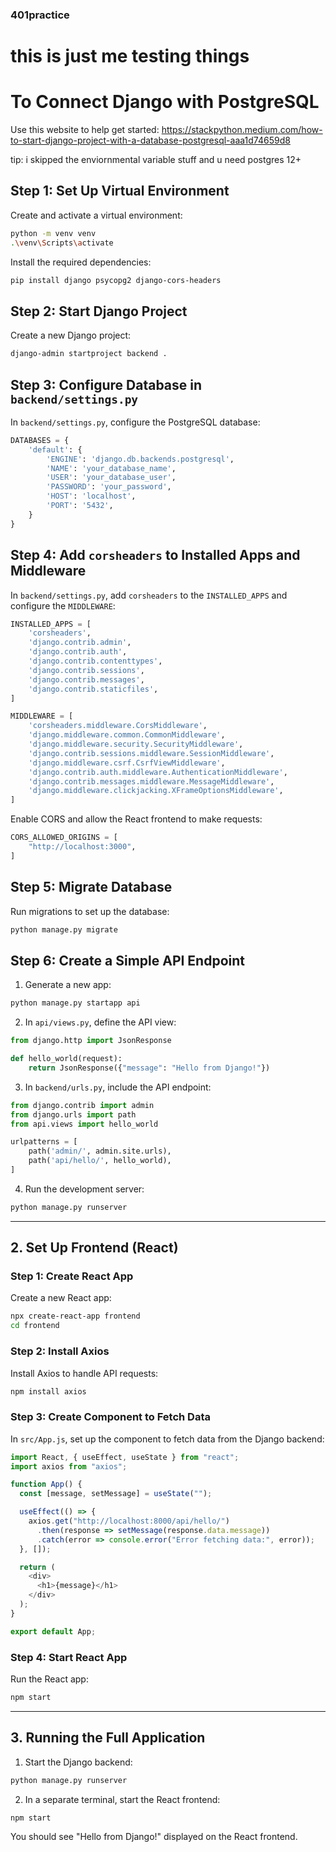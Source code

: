 
### 401practice

# this is just me testing things 

# To Connect Django with PostgreSQL

Use this website to help get started: https://stackpython.medium.com/how-to-start-django-project-with-a-database-postgresql-aaa1d74659d8

tip: i skipped the enviornmental variable stuff and u need postgres 12+

## Step 1: Set Up Virtual Environment

Create and activate a virtual environment:

```bash
python -m venv venv
.\venv\Scripts\activate
```

Install the required dependencies:

```bash
pip install django psycopg2 django-cors-headers
```

## Step 2: Start Django Project

Create a new Django project:

```bash
django-admin startproject backend .
```

## Step 3: Configure Database in `backend/settings.py`

In `backend/settings.py`, configure the PostgreSQL database:

```python
DATABASES = {
    'default': {
        'ENGINE': 'django.db.backends.postgresql',
        'NAME': 'your_database_name',
        'USER': 'your_database_user',
        'PASSWORD': 'your_password',
        'HOST': 'localhost',
        'PORT': '5432',
    }
}
```

## Step 4: Add `corsheaders` to Installed Apps and Middleware

In `backend/settings.py`, add `corsheaders` to the `INSTALLED_APPS` and configure the `MIDDLEWARE`:

```python
INSTALLED_APPS = [
    'corsheaders',
    'django.contrib.admin',
    'django.contrib.auth',
    'django.contrib.contenttypes',
    'django.contrib.sessions',
    'django.contrib.messages',
    'django.contrib.staticfiles',
]

MIDDLEWARE = [
    'corsheaders.middleware.CorsMiddleware',
    'django.middleware.common.CommonMiddleware',
    'django.middleware.security.SecurityMiddleware',
    'django.contrib.sessions.middleware.SessionMiddleware',
    'django.middleware.csrf.CsrfViewMiddleware',
    'django.contrib.auth.middleware.AuthenticationMiddleware',
    'django.contrib.messages.middleware.MessageMiddleware',
    'django.middleware.clickjacking.XFrameOptionsMiddleware',
]
```

Enable CORS and allow the React frontend to make requests:

```python
CORS_ALLOWED_ORIGINS = [
    "http://localhost:3000",
]
```

## Step 5: Migrate Database

Run migrations to set up the database:

```bash
python manage.py migrate
```

## Step 6: Create a Simple API Endpoint

1. Generate a new app:

```bash
python manage.py startapp api
```

2. In `api/views.py`, define the API view:

```python
from django.http import JsonResponse

def hello_world(request):
    return JsonResponse({"message": "Hello from Django!"})
```

3. In `backend/urls.py`, include the API endpoint:

```python
from django.contrib import admin
from django.urls import path
from api.views import hello_world

urlpatterns = [
    path('admin/', admin.site.urls),
    path('api/hello/', hello_world),
]
```

4. Run the development server:

```bash
python manage.py runserver
```

---

## 2. Set Up Frontend (React)

### Step 1: Create React App

Create a new React app:

```bash
npx create-react-app frontend
cd frontend
```

### Step 2: Install Axios

Install Axios to handle API requests:

```bash
npm install axios
```

### Step 3: Create Component to Fetch Data

In `src/App.js`, set up the component to fetch data from the Django backend:

```javascript
import React, { useEffect, useState } from "react";
import axios from "axios";

function App() {
  const [message, setMessage] = useState("");

  useEffect(() => {
    axios.get("http://localhost:8000/api/hello/")
      .then(response => setMessage(response.data.message))
      .catch(error => console.error("Error fetching data:", error));
  }, []);

  return (
    <div>
      <h1>{message}</h1>
    </div>
  );
}

export default App;
```

### Step 4: Start React App

Run the React app:

```bash
npm start
```

---

## 3. Running the Full Application

1. Start the Django backend:

```bash
python manage.py runserver
```

2. In a separate terminal, start the React frontend:

```bash
npm start
```

You should see "Hello from Django!" displayed on the React frontend.
